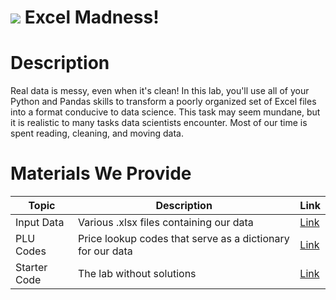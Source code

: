 # ![](https://ga-dash.s3.amazonaws.com/production/assets/logo-9f88ae6c9c3871690e33280fcf557f33.png) Excel Madness!

# Description
Real data is messy, even when it's clean! In this lab, you'll use all of your Python and Pandas skills to transform a poorly organized set of Excel files into a format conducive to data science. This task may seem mundane, but it is realistic to many tasks data scientists encounter. Most of our time is spent reading, cleaning, and moving data.

# Materials We Provide

| Topic | Description | Link |
| --- | --- | --- |
| Input Data | Various .xlsx files containing our data | [Link](./data)
| PLU Codes | Price lookup codes that serve as a dictionary for our data | [Link](./plu-codes.csv)
| Starter Code | The lab without solutions | [Link](./starter-code.ipynb)
